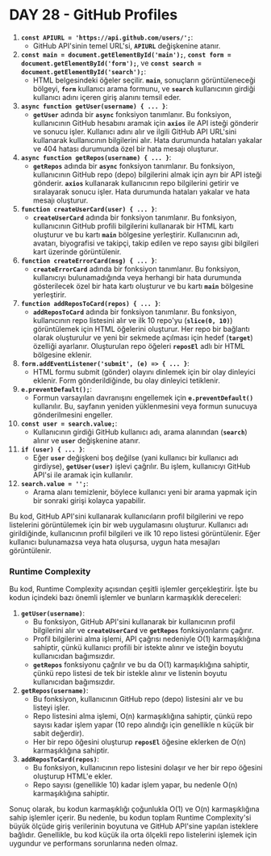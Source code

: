# DAY 28 - GitHub Profiles
1. **`const APIURL = 'https://api.github.com/users/';`**:
    - GitHub API'sinin temel URL'si, **`APIURL`** değişkenine atanır.
2. **`const main = document.getElementById('main');`**, **`const form = document.getElementById('form');`**, ve **`const search = document.getElementById('search');`**:
    - HTML belgesindeki öğeler seçilir. **`main`**, sonuçların görüntüleneceği bölgeyi, **`form`** kullanıcı arama formunu, ve **`search`** kullanıcının girdiği kullanıcı adını içeren giriş alanını temsil eder.
3. **`async function getUser(username) { ... }`**:
    - **`getUser`** adında bir **`async`** fonksiyon tanımlanır. Bu fonksiyon, kullanıcının GitHub hesabını aramak için **`axios`** ile API isteği gönderir ve sonucu işler. Kullanıcı adını alır ve ilgili GitHub API URL'sini kullanarak kullanıcının bilgilerini alır. Hata durumunda hataları yakalar ve 404 hatası durumunda özel bir hata mesajı oluşturur.
4. **`async function getRepos(username) { ... }`**:
    - **`getRepos`** adında bir **`async`** fonksiyon tanımlanır. Bu fonksiyon, kullanıcının GitHub repo (depo) bilgilerini almak için ayrı bir API isteği gönderir. **`axios`** kullanarak kullanıcının repo bilgilerini getirir ve sıralayarak sonucu işler. Hata durumunda hataları yakalar ve hata mesajı oluşturur.
5. **`function createUserCard(user) { ... }`**:
    - **`createUserCard`** adında bir fonksiyon tanımlanır. Bu fonksiyon, kullanıcının GitHub profili bilgilerini kullanarak bir HTML kartı oluşturur ve bu kartı **`main`** bölgesine yerleştirir. Kullanıcının adı, avatarı, biyografisi ve takipçi, takip edilen ve repo sayısı gibi bilgileri kart üzerinde görüntülenir.
6. **`function createErrorCard(msg) { ... }`**:
    - **`createErrorCard`** adında bir fonksiyon tanımlanır. Bu fonksiyon, kullanıcıyı bulunamadığında veya herhangi bir hata durumunda gösterilecek özel bir hata kartı oluşturur ve bu kartı **`main`** bölgesine yerleştirir.
7. **`function addReposToCard(repos) { ... }`**:
    - **`addReposToCard`** adında bir fonksiyon tanımlanır. Bu fonksiyon, kullanıcının repo listesini alır ve ilk 10 repo'yu (**`slice(0, 10)`**) görüntülemek için HTML öğelerini oluşturur. Her repo bir bağlantı olarak oluşturulur ve yeni bir sekmede açılması için hedef (**`target`**) özelliği ayarlanır. Oluşturulan repo öğeleri **`reposEl`** adlı bir HTML bölgesine eklenir.
8. **`form.addEventListener('submit', (e) => { ... }`**:
    - HTML formu submit (gönder) olayını dinlemek için bir olay dinleyici eklenir. Form gönderildiğinde, bu olay dinleyici tetiklenir.
9. **`e.preventDefault();`**:
    - Formun varsayılan davranışını engellemek için **`e.preventDefault()`** kullanılır. Bu, sayfanın yeniden yüklenmesini veya formun sunucuya gönderilmesini engeller.
10. **`const user = search.value;`**:
    - Kullanıcının girdiği GitHub kullanıcı adı, arama alanından (**`search`**) alınır ve **`user`** değişkenine atanır.
11. **`if (user) { ... }`**:
    - Eğer **`user`** değişkeni boş değilse (yani kullanıcı bir kullanıcı adı girdiyse), **`getUser(user)`** işlevi çağrılır. Bu işlem, kullanıcıyı GitHub API'si ile aramak için kullanılır.
12. **`search.value = '';`**:
    - Arama alanı temizlenir, böylece kullanıcı yeni bir arama yapmak için bir sonraki girişi kolayca yapabilir.

Bu kod, GitHub API'sini kullanarak kullanıcıların profil bilgilerini ve repo listelerini görüntülemek için bir web uygulamasını oluşturur. Kullanıcı adı girildiğinde, kullanıcının profil bilgileri ve ilk 10 repo listesi görüntülenir. Eğer kullanıcı bulunamazsa veya hata oluşursa, uygun hata mesajları görüntülenir.

### Runtime Complexity

Bu kod, Runtime Complexity açısından çeşitli işlemler gerçekleştirir. İşte bu kodun içindeki bazı önemli işlemler ve bunların karmaşıklık dereceleri:

1. **`getUser(username)`**:
    - Bu fonksiyon, GitHub API'sini kullanarak bir kullanıcının profil bilgilerini alır ve **`createUserCard`** ve **`getRepos`** fonksiyonlarını çağırır.
    - Profil bilgilerini alma işlemi, API çağrısı nedeniyle O(1) karmaşıklığına sahiptir, çünkü kullanıcı profili bir istekte alınır ve isteğin boyutu kullanıcıdan bağımsızdır.
    - **`getRepos`** fonksiyonu çağrılır ve bu da O(1) karmaşıklığına sahiptir, çünkü repo listesi de tek bir istekle alınır ve listenin boyutu kullanıcıdan bağımsızdır.
2. **`getRepos(username)`**:
    - Bu fonksiyon, kullanıcının GitHub repo (depo) listesini alır ve bu listeyi işler.
    - Repo listesini alma işlemi, O(n) karmaşıklığına sahiptir, çünkü repo sayısı kadar işlem yapar (10 repo alındığı için genellikle n küçük bir sabit değerdir).
    - Her bir repo öğesini oluşturup **`reposEl`** öğesine eklerken de O(n) karmaşıklığına sahiptir.
3. **`addReposToCard(repos)`**:
    - Bu fonksiyon, kullanıcının repo listesini dolaşır ve her bir repo öğesini oluşturup HTML'e ekler.
    - Repo sayısı (genellikle 10) kadar işlem yapar, bu nedenle O(n) karmaşıklığına sahiptir.

Sonuç olarak, bu kodun karmaşıklığı çoğunlukla O(1) ve O(n) karmaşıklığına sahip işlemler içerir. Bu nedenle, bu kodun toplam Runtime Complexity'si büyük ölçüde giriş verilerinin boyutuna ve GitHub API'sine yapılan isteklere bağlıdır. Genellikle, bu kod küçük ila orta ölçekli repo listelerini işlemek için uygundur ve performans sorunlarına neden olmaz.